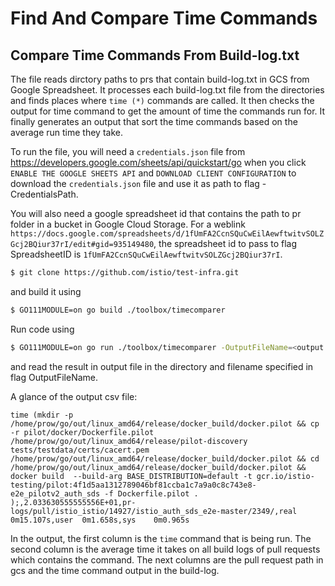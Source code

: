 # Find And Compare Time Commands

## Compare Time Commands From Build-log.txt

The file reads dirctory paths to prs that contain build-log.txt in GCS from Google Spreadsheet. It processes each build-log.txt file from the directories and finds places where `time (*)` commands are called. It then checks the output for time command to get the amount of time the commands run for. It finally generates an output that sort the time commands based on the average run time they take.

To run the file, you will need a `credentials.json` file from https://developers.google.com/sheets/api/quickstart/go when you click `ENABLE THE GOOGLE SHEETS API` and `DOWNLOAD CLIENT CONFIGURATION` to download the `credentials.json` file and use it as path to flag -CredentialsPath.

You will also need a google spreadsheet id that contains the path to pr folder in a bucket in Google Cloud Storage. For a weblink `https://docs.google.com/spreadsheets/d/1fUmFA2CcnSQuCwEilAewftwitvSOLZGcj2BQiur37rI/edit#gid=935149480`, the spreadsheet id to pass to flag SpreadsheetID is `1fUmFA2CcnSQuCwEilAewftwitvSOLZGcj2BQiur37rI`.

```bash
$ git clone https://github.com/istio/test-infra.git
```

and build it using

```bash
$ GO111MODULE=on go build ./toolbox/timecomparer
```

Run code using

```bash
$ GO111MODULE=on go run ./toolbox/timecomparer -OutputFileName=<output.csv> -SpreadsheetID=<spreadsheet_id> -CredentialsPath=<credentials.json> -ReadRange=<read_range> -BucketName=<bucket_name> -SplitBy=5
```

and read the result in output file in the directory and filename specified in flag OutputFileName.

A glance of the output csv file:

```csv
time (mkdir -p /home/prow/go/out/linux_amd64/release/docker_build/docker.pilot && cp -r pilot/docker/Dockerfile.pilot /home/prow/go/out/linux_amd64/release/pilot-discovery tests/testdata/certs/cacert.pem /home/prow/go/out/linux_amd64/release/docker_build/docker.pilot && cd /home/prow/go/out/linux_amd64/release/docker_build/docker.pilot &&  docker build  --build-arg BASE_DISTRIBUTION=default -t gcr.io/istio-testing/pilot:4f1d5aa1312789046bf81ccba1c7a9a0c8c743e8-e2e_pilotv2_auth_sds -f Dockerfile.pilot . );,2.033630555555556E+01,pr-logs/pull/istio_istio/14927/istio_auth_sds_e2e-master/2349/,real	0m15.107s,user	0m1.658s,sys	0m0.965s
```

In the output, the first column is the `time` command that is being run. The second column is the average time it takes on all build logs of pull requests which contains the command. The next columns are the pull request path in gcs and the time command output in the build-log.

